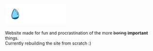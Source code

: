 <p>
    <img width="200" height="auto" src="logo@2x.png" alt="Ra1nCC Logo" />
</p>

Website made for fun and procrastination of the more ~~boring~~ **important** things. <br>
Currently rebuilding the site from scratch :)

